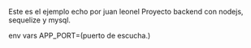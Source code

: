 Este es el ejemplo echo por juan leonel
Proyecto backend con nodejs, sequelize y mysql.

env vars
APP_PORT=(puerto de escucha.)

